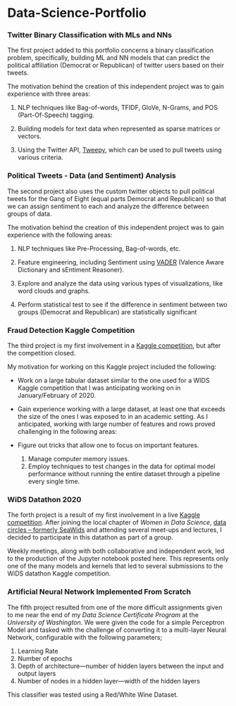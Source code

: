 # Data-Science-Portfolio

### Twitter Binary Classification with MLs and NNs

The first project added to this portfolio concerns a binary classification problem, specifically, building ML and NN models that can predict the political affiliation (Democrat or Republican) of twitter users based on their tweets.

The motivation behind the creation of this independent project was to gain experience with three areas: 

1.	NLP techniques like Bag-of-words, TFIDF, GloVe, N-Grams, and POS (Part-Of-Speech) tagging.

2.	Building models for text data when represented as sparse matrices or vectors. 

3.	Using the Twitter API, [Tweepy](https://www.tweepy.org/), which can be used to pull tweets using various criteria.

### Political Tweets - Data (and Sentiment) Analysis

The second project also uses the custom twitter objects to pull political tweets for the Gang of Eight (equal parts Democrat and Republican) so that we can assign sentiment to each and analyze the difference between groups of data.

The motivation behind the creation of this independent project was to gain experience with the following areas:

1.	NLP techniques like Pre-Processing, Bag-of-words, etc.

2.	Feature engineering, including Sentiment using [VADER](https://github.com/cjhutto/vaderSentiment) (Valence Aware Dictionary and sEntiment Reasoner).

3.	Explore and analyze the data using various types of visualizations, like word clouds and graphs.

4.	Perform statistical test to see if the difference in sentiment between two groups (Democrat and Republican) are statistically significant

### Fraud Detection Kaggle Competition 

The third project is my first involvement in a [Kaggle competition](https://www.kaggle.com/c/ieee-fraud-detection), but after the competition closed. 

My motivation for working on this Kaggle project included the following:

* Work on a large tabular dataset similar to the one used for a WIDS Kaggle competition that I was anticipating working on in January/February of 2020.

* Gain experience working with a large dataset, at least one that exceeds the size of the ones I was exposed to in an academic setting. As I anticipated, working with large number of features and rows proved challenging in the following areas:

* Figure out tricks that allow one to focus on important features.
  1.	Manage computer memory issues.
  2.	Employ techniques to test changes in the data for optimal model performance without running the entire dataset through a pipeline every single time.

### WiDS Datathon 2020 

The forth project is a result of my first involvement in a live [Kaggle competition](https://www.kaggle.com/c/widsdatathon2020/data).  After joining the local chapter of *Women in Data Science*, [data circles – formerly SeaWids]( https://datacircles.org/) and attending several meet-ups and lectures, I decided to participate in this datathon as part of a group. 

Weekly meetings, along with both collaborative and independent work, led to the production of the Jupyter notebook posted here. This represents only one of the many models and kernels that led to several submissions to the WiDS datathon Kaggle competition. 

### Artificial Neural Network Implemented From Scratch

The fifth project resulted from one of the more difficult assignments given to me near the end of my _Data Science Certificate Program_ at the *University of Washington*. We were given the code for a simple Perceptron Model and tasked with the challenge of converting it to a multi-layer Neural Network, configurable with the following parameters;
1. Learning Rate
2. Number of epochs
3. Depth of architecture—number of hidden layers between the input and output layers
4. Number of nodes in a hidden layer—width of the hidden layers  

This classifier was tested using a Red/White Wine Dataset.
